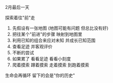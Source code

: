 2月最后一天

探索着往"前"走 

1. 先假设有一张地图 (地图可能有问题 但总比没有好)
2. 把往某个"前进"的步骤 映射到地图里
3. 利用已知的组合来应对未知 并成长已知范围
4. 查看足迹 并客观评价
5. 不断的尝试
6. 如果累了 看看足迹 看看小刻度
7. 爬着摸索 蹲着摸索 走着摸索 到跑着摸索

生命会再循环 留下的会是"你的历史" 
